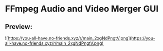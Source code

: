 # FFmpeg Audio and Video Merger GUI
## Preview:
![https://you-all-have.no-friends.xyz/r/main_2xgNdPngtV.png](https://you-all-have.no-friends.xyz/r/main_2xgNdPngtV.png)